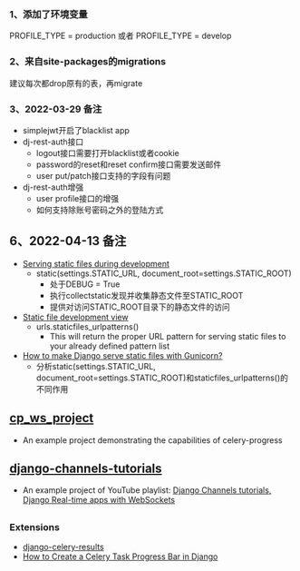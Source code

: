 ### 1、添加了环境变量

PROFILE_TYPE = production 或者 PROFILE_TYPE = develop

### 2、来自site-packages的migrations

建议每次都drop原有的表，再migrate

### 3、2022-03-29 备注

- simplejwt开启了blacklist app
- dj-rest-auth接口
    - logout接口需要打开blacklist或者cookie
    - password的reset和reset confirm接口需要发送邮件
    - user put/patch接口支持的字段有问题
- dj-rest-auth增强
    - user profile接口的增强
    - 如何支持除账号密码之外的登陆方式

## 6、2022-04-13 备注

- [Serving static files during development](https://docs.djangoproject.com/en/3.2/howto/static-files/#serving-static-files-during-development)
    - static(settings.STATIC_URL, document_root=settings.STATIC_ROOT)
        - 处于DEBUG = True
        - 执行collectstatic发现并收集静态文件至STATIC_ROOT
        - 提供对访问STATIC_ROOT目录下的静态文件的访问
- [Static file development view](https://docs.djangoproject.com/en/3.2/ref/contrib/staticfiles/#static-file-development-view)
    - urls.staticfiles_urlpatterns()
        - This will return the proper URL pattern for serving static files to your already defined pattern list
- [How to make Django serve static files with Gunicorn?](https://stackoverflow.com/questions/12800862/how-to-make-django-serve-static-files-with-gunicorn)
    - 分析static(settings.STATIC_URL, document_root=settings.STATIC_ROOT)和staticfiles_urlpatterns()的不同作用

## [cp_ws_project](https://github.com/echo1937/cp_ws_project)

- An example project demonstrating the capabilities of celery-progress

## [django-channels-tutorials](https://github.com/echo1937/django-channels-tutorials)

- An example project of YouTube
  playlist: [Django Channels tutorials, Django Real-time apps with WebSockets](https://www.youtube.com/playlist?list=PLe4mIUXfbIqYEOgfh4X_Yz767IntYUSvg)

##     

### Extensions

- [django-celery-results](https://docs.celeryq.dev/en/stable/django/first-steps-with-django.html?highlight=django-db#extensions)
- [How to Create a Celery Task Progress Bar in Django](https://www.youtube.com/watch?v=BbPswIqn2VI)